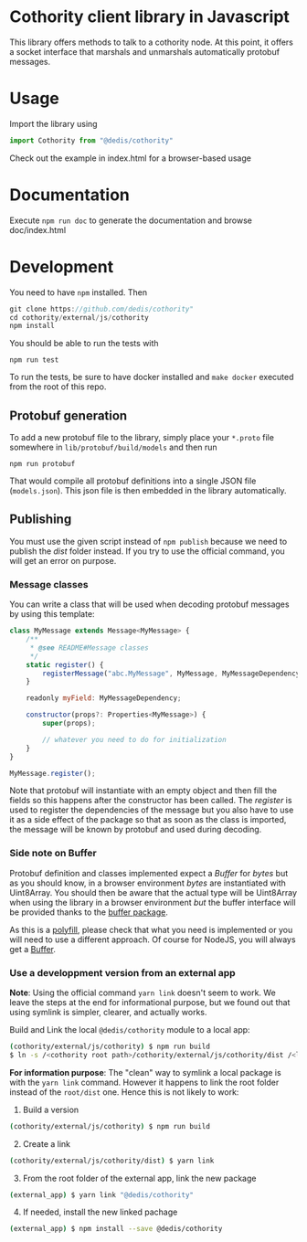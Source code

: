 # Cothority client library in Javascript

This library offers methods to talk to a cothority node. At this point, it
offers a socket interface that marshals and unmarshals automatically protobuf
messages.

# Usage

Import the library using
```js
import Cothority from "@dedis/cothority"
```

Check out the example in index.html for a browser-based usage

# Documentation

Execute `npm run doc` to generate the documentation and browse doc/index.html

# Development

You need to have `npm` installed. Then
```go
git clone https://github.com/dedis/cothority"
cd cothority/external/js/cothority
npm install
```

You should be able to run the tests with 
```
npm run test
```

To run the tests, be sure to have docker installed and `make docker` executed from the root of this repo.

## Protobuf generation

To add a new protobuf file to the library, simply place your `*.proto` file
somewhere in `lib/protobuf/build/models` and then run 
```
npm run protobuf
```

That would compile all protobuf definitions into a single JSON file
(`models.json`). This json file is then embedded in the library automatically.

Publishing
----------

You must use the given script instead of `npm publish` because we need to publish
the _dist_ folder instead. If you try to use the official command, you will get
an error on purpose.

### Message classes

You can write a class that will be used when decoding protobuf messages by using
this template:
```javascript
class MyMessage extends Message<MyMessage> {
    /**
     * @see README#Message classes
     */
    static register() {
        registerMessage("abc.MyMessage", MyMessage, MyMessageDependency);
    }

    readonly myField: MyMessageDependency;

    constructor(props?: Properties<MyMessage>) {
        super(props);

        // whatever you need to do for initialization
    }
}

MyMessage.register();
```

Note that protobuf will instantiate with an empty object and then fill the fields
so this happens after the constructor has been called.
The _register_ is used to register the dependencies of the message but you also
have to use it as a side effect of the package so that as soon as the class is
imported, the message will be known by protobuf and used during decoding.

### Side note on Buffer

Protobuf definition and classes implemented expect a _Buffer_ for _bytes_ but
as you should know, in a browser environment _bytes_ are instantiated with
Uint8Array. You should then be aware that the actual type will be Uint8Array
when using the library in a browser environment *but* the buffer interface
will be provided thanks to the [buffer package](https://www.npmjs.com/package/buffer).

As this is a [polyfill](https://remysharp.com/2010/10/08/what-is-a-polyfill), please
check that what you need is implemented or you will need to use a different approach. Of
course for NodeJS, you will always get a [Buffer](https://nodejs.org/api/buffer.html).

### Use a developpment version from an external app

**Note**: Using the official command `yarn link` doesn't seem to work. We leave
the steps at the end for informational purpose, but we found out that using symlink
is simpler, clearer, and actually works.

Build and Link the local `@dedis/cothority` module to a local app:

```bash
(cothority/external/js/cothority) $ npm run build
$ ln -s /<cothority root path>/cothority/external/js/cothority/dist /<local app root path>/node_modules/@dedis/cothority
```

**For information purpose**: The "clean" way to symlink a local package is
with the `yarn link` command. However it happens to link the root folder
instead of the `root/dist` one. Hence this is not likely to work:

1) Build a version

```bash
(cothority/external/js/cothority) $ npm run build
```

2) Create a link

```bash
(cothority/external/js/cothority/dist) $ yarn link
```

3) From the root folder of the external app, link the new package

```bash
(external_app) $ yarn link "@dedis/cothority"
```

4) If needed, install the new linked pachage

```bash
(external_app) $ npm install --save @dedis/cothority
```

